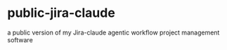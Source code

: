# public-jira-claude
a public version of my Jira-claude agentic workflow project management software
